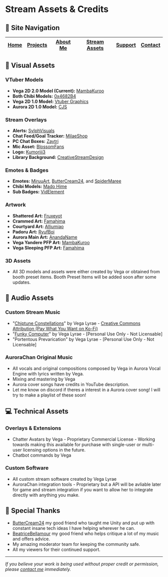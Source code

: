 # Stream Assets & Credits

## 📑 Site Navigation

| [Home](README.md) | [Projects](projects.md) | [About Me](about.md) | [Stream Assets](stream-assets.md) | [Support](support.md) | [Contact](contact.md) |
|-------------------|-------------------------|----------------------|----------------------------------|------------------------|------------------------|

## 🎨 Visual Assets

### VTuber Models
- **Vega 2D 2.0 Model (Current):** [MambaKuroo](https://linktr.ee/mambakuroo)
- **Both Chibi Models:** [0x4682B4](https://x.com/0x4682b4?s=21)
- **Vega 2D 1.0 Model:** [Vtuber Graphics](https://www.fiverr.com/vtuber_graphics)
- **Aurora 2D 1.0 Model:** [CJS](https://mintami.booth.pm/items/3775687)

### Stream Overlays
- **Alerts:** [SylphVisuals](https://www.etsy.com/shop/SylphVisuals)
- **Chat Feed/Goal Tracker:** [MilaeShop](https://www.etsy.com/listing/1404958620/remakemoon-twitch-goal-widget-for-stream)
- **PC Chat Boxes:** [Zaytri](https://zaytri.com/)
- **Mic Asset:** [BlossomFans](https://www.etsy.com/listing/1331727607/starry-mic-celestial-vtuber-asset)
- **Logo:** [Kumoriii3](https://www.fiverr.com/tuongvy84)
- **Library Background:** [CreativeStreamDesign](https://www.etsy.com/shop/CreativeStreamDesign)

### Emotes & Badges
- **Emotes:** [MiruuArt](https://t.co/7z6cWPQ5XW), [ButterCream24](https://www.twitch.tv/buttercream24), and [SpiderMaree](https://www.twitch.tv/spidermaree)
- **Chibi Models:** [Mado Hime](https://ko-fi.com/madohime)
- **Sub Badges:** [VidElement](https://www.etsy.com/shop/VidElement)

### Artwork
- **Shattered Art:** [Fruxeyot](https://www.fiverr.com/fruxeyot)
- **Crammed Art:** [Famahima](https://www.fiverr.com/famahima)
- **Courtyard Art:** [Alliumiao](https://www.fiverr.com/famahima)
- **Padoru Art:** [RyufBoi](https://x.com/ryufboi?s=21)
- **Aurora Main Art:** [AnandaName](https://x.com/Ananda_And01)
- **Vega Yandere PFP Art:** [MambaKuroo](https://linktr.ee/mambakuroo)
- **Vega Sleeping PFP Art:** [Famahima](https://www.fiverr.com/famahima)

### 3D Assets
- All 3D models and assets were either created by Vega or obtained from booth preset items. Booth Preset Items will be added soon after some updates.

## 🎵 Audio Assets

### Custom Stream Music
- "[Chiptune Constellations](https://ko-fi.com/s/768000eed8)" by Vega Lyrae - [Creative Commons Attribution (Pay What You Want on Ko-Fi)](https://creativecommons.org/licenses/by/4.0/)
- "[Funky Computer](https://on.soundcloud.com/tEzd1QGjq29WjTAC6)" by Vega Lyrae - [Personal Use Only - Not Licensable]
- "Portentous Prevarication" by Vega Lyrae - [Personal Use Only - Not Licensable]

### AuroraChan Original Music
- All vocals and original compositions composed by Vega in Aurora Vocal Engine with lyrics written by Vega.
- Mixing and mastering by Vega
- Aurora cover songs have credits in YouTube description.
- Let me know on discord if theres a interest in a Aurora cover song! I will try to make a playlist of these soon!

## 💻 Technical Assets

### Overlays & Extensions
- Chatter Avatars by Vega - Proprietary Commercial License - Working towards making this available for purchase with single-user or multi-user licensing options in the future.
- Chatbot commands by Vega

### Custom Software
- All custom stream software created by Vega Lyrae
- AuroraChan integration tools - Proprietary but a API will be avliable later for game and stream integration if you want to allow her to integrate directly with anything you make.

## 🙏 Special Thanks

- [ButterCream24](https://www.twitch.tv/buttercream24) my good friend who taught me Unity and put up with constant insane tech ideas I have helping wherever he can.
- [BeatriceBellamour](https://www.youtube.com/@beatricebellamour) my good friend who helps critique a lot of my music and offers advice.
- My amazing moderator team for keeping the community safe.
- All my viewers for their continued support.

---

*If you believe your work is being used without proper credit or permission, please [contact me](contact.md) immediately.*
